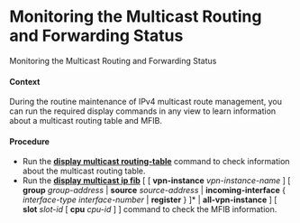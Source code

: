 Monitoring the Multicast Routing and Forwarding Status
======================================================

Monitoring the Multicast Routing and Forwarding Status

#### Context

During the routine maintenance of IPv4 multicast route management, you can run the required display commands in any view to learn information about a multicast routing table and MFIB.


#### Procedure

* Run the [**display multicast routing-table**](cmdqueryname=display+multicast+routing-table) command to check information about the multicast routing table.
* Run the [**display multicast ip fib**](cmdqueryname=display+multicast+ip+fib) [ [ **vpn-instance** *vpn-instance-name* ] [ **group** *group-address* | **source** *source-address* | **incoming-interface** { *interface-type* *interface-number* | **register** } ]\* | **all-vpn-instance** ] [ **slot** *slot-id* [ **cpu** *cpu-id* ] ] command to check the MFIB information.